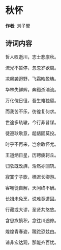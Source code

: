 # 秋怀

**作者**: 刘子翚

## 诗词内容

哲人叹逝川，志士悲廪秋。

流光不暂停，忽忽岁欲周。

凉飙袭迥野，飞霜皓盈畴。

华林失鲜辉，奔谿杀湍流。

万化傥日徂，吾生难独留。

而我苦不乐，彷徨复何求。

世途多轨辙，今行非昔谋。

徒遵耿耿意，龃龉固莫投。

时乎不再来，岂余敢怀尤。

王道炳日星，历聘疲轲丘。

归欤既改旆，浩然亦回辀。

寂寞宁子歌，栖迟长卿游。

客嘲徒自解，天问终不酬。

长揖未免烹，说难竟遭囚。

行藏或大谬，圣贤共悠悠。

含思疚愤积，念往川途修。

煌煌青春姿，蹉跎恐兹由。

谅非宏达观，那能齐百忧。

